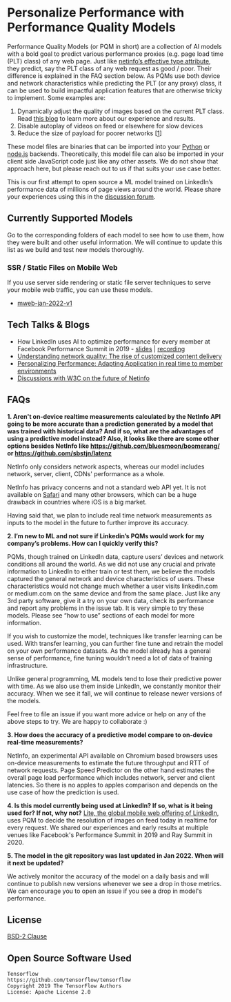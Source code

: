 # Personalize Performance with Performance Quality Models

Performance Quality Models (or PQM in short) are a collection of AI models with a bold goal to predict various performance proxies (e.g. page load time (PLT) class) of any web page. Just like [netinfo’s effective type attribute](https://wicg.github.io/netinfo/#effectivetype-attribute), they predict, say the PLT class of any web request as good / poor. Their difference is explained in the FAQ section below. As PQMs use both device and network characteristics while predicting the PLT (or any proxy) class, it can be used to build impactful application features that are otherwise tricky to implement. Some examples are:
1. Dynamically adjust the quality of images based on the current PLT class. Read [this blog](https://www.linkedin.com/pulse/personalizing-performance-adapting-application-real-time-pasumarthy) to learn more about our experience and results.
2. Disable autoplay of videos on feed or elsewhere for slow devices
3. Reduce the size of payload for poorer networks [[1](https://www.algolia.com/blog/engineering/netinfo-api-algolia-javascript-client/)]

These model files are binaries that can be imported into your [Python](/ssr-mobile-web/mweb-jan-2022-v1/python-example) or [node.js](ssr-mobile-web/mweb-jan-2022-v1/nodejs-example) backends. Theoretically, this model file can also be imported in your client side JavaScript code just like any other assets. We do not show that approach here, but please reach out to us if that suits your use case better.

This is our first attempt to open source a ML model trained on LinkedIn’s performance data of millions of page views around the world. Please share your experiences using this in the [discussion forum](https://github.com/linkedin/performance-quality-models/discussions).

## Currently Supported Models

Go to the corresponding folders of each model to see how to use them, how they were built and other useful information. We will continue to update this list as we build and test new models thoroughly. 

### SSR / Static Files on Mobile Web

If you use server side rendering or static file server techniques to serve your mobile web traffic, you can use these models. 

- [mweb-jan-2022-v1](ssr-mobile-web/mweb-jan-2022-v1/)

## Tech Talks & Blogs 
- How LinkedIn uses AI to optimize performance for every member​ at Facebook Performance Summit in 2019 - [slides](https://microsoft-my.sharepoint.com/:p:/g/personal/pvijayan_linkedin_biz/Ebt_xi0Yf7NBszIUAj9RmGkBKnssSp2qAQF0Qy0qdLJvPw?e=dw1Eov) | [recording](https://www.youtube.com/watch?v=4A13Pzal8Hg)
- [Understanding network quality: The rise of customized content delivery](https://engineering.linkedin.com/blog/2019/06/understanding-network-quality--the-rise-of-customized-content-de)
- [Personalizing Performance: Adapting Application in real time to member environments](https://www.linkedin.com/pulse/personalizing-performance-adapting-application-real-time-pasumarthy/)
- [Discussions with W3C on the future of Netinfo](https://docs.google.com/document/d/1GQpM8IvL4feXQ0oQdCQIPKhZZkMLNTYJQhBUntMxPkI/edit#heading=h.rudaey4ntcqb)

## FAQs

**1. Aren't on-device realtime measurements calculated by the NetInfo API going to be more accurate than a prediction generated by a model that was trained with historical data? And if so, what are the advantages of using a predictive model instead? Also, it looks like there are some other options besides NetInfo like https://github.com/bluesmoon/boomerang/ or https://github.com/sbstjn/latenz**

NetInfo only considers network aspects, whereas our model includes network, server, client, CDNs' performance as a whole.

NetInfo has privacy concerns and not a standard web API yet. It is not available on [Safari](https://caniuse.com/netinfo) and many other browsers, which can be a huge drawback in countries where iOS is a big market.

Having said that, we plan to include real time network measurements as inputs to the model in the future to further improve its accuracy.

**2. I’m new to ML and not sure if Linkedin’s PQMs would work for my company’s problems. How can I quickly verify this?**

PQMs, though trained on LinkedIn data, capture users’ devices and network conditions all around the world. As we did not use any crucial and private information to LinkedIn to either train or test them, we believe the models captured the general network and device characteristics of users. These characteristics would not change much whether a user visits linkedin.com or medium.com on the same device and from the same place. Just like any 3rd party software, give it a try on your own data, check its performance and report any problems in the issue tab. It is very simple to try these models. Please see “how to use” sections of each model for more information.

If you wish to customize the model, techniques like transfer learning can be used. With transfer learning, you can further fine tune and retrain the model on your own performance datasets. As the model already has a general sense of performance, fine tuning wouldn’t need a lot of data of training infrastructure.

Unlike general programming, ML models tend to lose their predictive power with time. As we also use them inside LinkedIn, we constantly monitor their accuracy. When we see it fall, we will continue to release newer versions of the models.

Feel free to file an issue if you want more advice or help on any of the above steps to try. We are happy to collaborate :)

**3. How does the accuracy of a predictive model compare to on-device real-time measurements?**

NetInfo, an experimental API available on Chromium based browsers uses on-device measurements to estimate the future throughput and RTT of network requests. Page Speed Predictor on the other hand estimates the overall page load performance which includes network, server and client latencies. So there is no apples to apples comparison and depends on the use case of how the prediction is used.

**4. Is this model currently being used at LinkedIn? If so, what is it being used for? If not, why not?**
[Lite, the global mobile web offering of LinkedIn](https://engineering.linkedin.com/blog/2018/03/linkedin-lite--a-lightweight-mobile-web-experience), uses PQM to decide the resolution of images on feed today in realtime for every request. We shared our experiences and early results at multiple venues like Facebook's Performance Summit in 2019 and Ray Summit in 2020.

**5. The model in the git repository was last updated in Jan 2022. When will it next be updated?**

We actively monitor the accuracy of the model on a daily basis and will continue to publish new versions whenever we see a drop in those metrics. We can encourage you to open an issue if you see a drop in model's performance.

## License
[BSD-2 Clause](https://github.com/linkedin/performance-quality-models/blob/main/LICENSE)

## Open Source Software Used
```
Tensorflow
https://github.com/tensorflow/tensorflow
Copyright 2019 The TensorFlow Authors
License: Apache License 2.0
```
